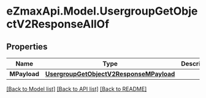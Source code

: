 
# eZmaxApi.Model.UsergroupGetObjectV2ResponseAllOf

## Properties

Name | Type | Description | Notes
------------ | ------------- | ------------- | -------------
**MPayload** | [**UsergroupGetObjectV2ResponseMPayload**](UsergroupGetObjectV2ResponseMPayload.md) |  | 

[[Back to Model list]](../README.md#documentation-for-models)
[[Back to API list]](../README.md#documentation-for-api-endpoints)
[[Back to README]](../README.md)

